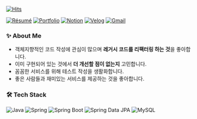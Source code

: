 [![Hits](https://hits.seeyoufarm.com/api/count/incr/badge.svg?url=https%3A%2F%2Fgithub.com%2Fkyukong&count_bg=%23FFE305&title_bg=%23000000&icon=&icon_color=%23050505&title=hits&edge_flat=false)](https://hits.seeyoufarm.com)

[![Résumé](https://img.shields.io/badge/Résumé-018EF5?style=flat&logo=ReadMe&logoColor=white&link=https://kyukong.notion.site/Kim-yubin-67b07b25b2f1412db79b625e81ff6683?pvs=4)](https://kyukong.notion.site/Kim-yubin-67b07b25b2f1412db79b625e81ff6683?pvs=4)
[![Portfolio](https://img.shields.io/badge/Portfolio-FF5A5F?style=flat&logo=readthedocs&logoColor=white&link=https://kyukong.notion.site/3c17e24149084abb9da1f00cc12e99dc?pvs=4)](https://kyukong.notion.site/3c17e24149084abb9da1f00cc12e99dc?pvs=4)
[![Notion](https://img.shields.io/badge/Blog-000000?style=flat&logo=Notion&logoColor=white&link=https://kyukong.notion.site/0ee65a20ef614c81943443d433f9d033)](https://kyukong.notion.site/0ee65a20ef614c81943443d433f9d033)
[![Velog](https://img.shields.io/badge/Velog-00B388?style=flat&logo=Velog&logoColor=white&link=https://velog.io/@rudnf003)](https://velog.io/@rudnf003)
[![Gmail](https://img.shields.io/badge/Gmail-EA4335?style=flat&logo=Gmail&logoColor=white&link=mailto:kyb062666@gmail.com)](mailto:kyb062666@gmail.com)

### ✨ About Me
- 객체지향적인 코드 작성에 관심이 많으며 <b>레거시 코드를 리팩터링 하는 것</b>을 좋아합니다.
- 이미 구현되어 있는 것에서 <b>더 개선할 점이 없는지</b> 고민합니다.
- 꼼꼼한 서비스를 위해 테스트 작성을 생활화합니다.
- 좋은 사람들과 재미있는 서비스를 제공하는 것을 좋아합니다.

### 🛠 Tech Stack
![Java](https://img.shields.io/badge/Java-007396?style=flat&logo=Java&logoColor=white)
![Spring](https://img.shields.io/badge/Spring-6DB33F?style=flat&logo=Spring&logoColor=white)
![Spring Boot](https://img.shields.io/badge/Spring%20Boot-6DB33F?style=flat&logo=Spring%20Boot&logoColor=white)
![Spring Data JPA](https://img.shields.io/badge/Spring%20Data%20JPA-6DB33F?style=flat&logo=Spring%20Data%20JPA&logoColor=white)
![MySQL](https://img.shields.io/badge/MySQL-4479A1?style=flat&logo=MySQL&logoColor=white)
